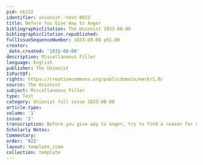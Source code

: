 ```yaml
---
pid: obj22
identifier: unionist--text-0022
title: Before You Give Way to Anger
bibliographicCitation: The Unionist 1833-08-08
bibliographicCitation.republished: 
fullIssueSequenceNumber: 1833-08-08 p01.08
creator: 
_date.created: '1833-08-08'
description: Miscellaneous Filler
language: English
publisher: The Unionist
IsPartOf: 
rights: https://creativecommons.org/publicdomain/mark/1.0/
source: The Unionist
subject: Miscellaneous Filler
type: Text
category: Unionist full issue 1833-08-08
article.type: 
volume: '1'
issue: '2'
transcription: Before you give way to anger, try to find a reason for not being angry.
Scholarly Notes: 
Commentary: 
order: '021'
layout: template_item
collection: template
---
```

